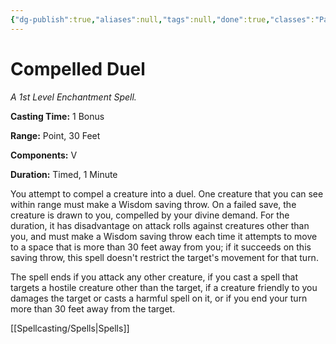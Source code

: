 ```yaml
---
{"dg-publish":true,"aliases":null,"tags":null,"done":true,"classes":"Paladin,","spellLevel":1,"school":"Enchantment","source":"PHB","permalink":"/spells/compelled-duel/","dgHomeLink":false,"dgPassFrontmatter":true}
---
```


# Compelled Duel
*A 1st Level Enchantment Spell.*

**Casting Time:** 1 Bonus

**Range:** Point, 30 Feet

**Components:** V 

**Duration:** Timed, 1 Minute

You attempt to compel a creature into a duel. One creature that you can see within range must make a Wisdom saving throw. On a failed save, the creature is drawn to you, compelled by your divine demand. For the duration, it has disadvantage on attack rolls against creatures other than you, and must make a Wisdom saving throw each time it attempts to move to a space that is more than 30 feet away from you; if it succeeds on this saving throw, this spell doesn't restrict the target's movement for that turn.



The spell ends if you attack any other creature, if you cast a spell that targets a hostile creature other than the target, if a creature friendly to you damages the target or casts a harmful spell on it, or if you end your turn more than 30 feet away from the target.

[[Spellcasting/Spells|Spells]]